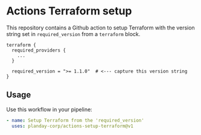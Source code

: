 # Actions Terraform setup

This repository contains a Github action to setup Terraform with the version string set in `required_version` from a `terraform` block.

```
terraform {
  required_providers {
    ...
  }

  required_version = ">= 1.1.0"  # <--- capture this version string
}
```

## Usage

Use this workflow in your pipeline:

```yaml
- name: Setup Terraform from the 'required_version'
  uses: planday-corp/actions-setup-terraform@v1
```